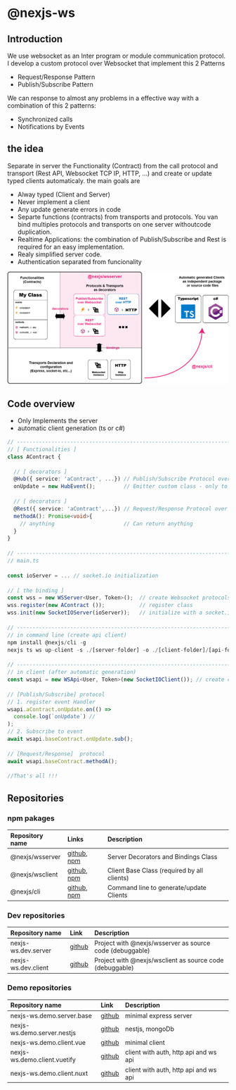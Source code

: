 # @nexjs-ws

## Introduction

We use websocket as an Inter program or module communication protocol. I develop a custom protocol over Websocket that implement this 2 Patterns

* Request/Response Pattern
* Publish/Subscribe Pattern

We can response to almost any problems in a effective way with a combination of this 2 patterns:

* Synchronized calls
* Notifications by Events

## the idea

Separate in server the Functionality \(Contract\) from the call protocol and transport \(Rest API, Websocket TCP IP, HTTP, ...\) and create or update typed clients automaticaly. the main goals are

* Alway typed \(Client and Server\)
* Never implement a client
* Any update generate errors in code
* Separte functions \(contracts\) from transports and protocols. You van bind multiples protocols and transports on one server withoutcode duplication.
* Realtime Applications: the combination of Publish/Subscribe and Rest is required for an easy implementation.
* Realy simplified server code.
* Authentication separated from funcionality

![](.gitbook/assets/ecosystem.jpg)

## Code overview 

* Only Implements the server
* automatic client generation \(ts or c\#\)

```typescript
// ----------------------------------------------------------------------------
// [ Functionalities ]
class AContract {

  // [ decorators ]
  @Hub({ service: 'aContract', ...}) // Publish/Subscribe Protocol over websocket
  onUpdate = new HubEvent();         // Emitter custom class - only to unificate event system

  // [ decorators ]
  @Rest({ service: 'aContract',...}) // Request/Response Protocol over websocket
  methodA(): Promise<void>{
    // anything                      // Can return anything
  }  
}

// ----------------------------------------------------------------------------
// main.ts

const ioServer = ... // socket.io initialization 

// [ the binding ]
const wss = new WSServer<User, Token>();  // create Websocket protocols
wss.register(new AContract ());           // register class 
wss.init(new SocketIOServer(ioServer));   // initialize with a socket.io server

// ----------------------------------------------------------------------------
// in command line (create api client)
npm install @nexjs/cli -g
nexjs ts ws up-client -s ./[server-folder] -o ./[client-folder]/[api-folder]

// ----------------------------------------------------------------------------
// in client (after automatic generation)
const wsapi = new WSApi<User, Token>(new SocketIOClient()); // create client

// [Publish/Subscribe] protocol
// 1. register event Handler
wsapi.aContract.onUpdate.on(() =>
  console.log(`onUpdate`) // 
);
// 2. Subscribe to event
await wsapi.baseContract.onUpdate.sub();

// [Request/Response]  protocol 
await wsapi.baseContract.methodA();

//That's all !!! 
```

## Repositories

### npm pakages

| Repository name | Links | Description |
| :--- | :--- | :--- |
| @nexjs/wsserver | [github](https://github.com/Juancoll/nexjs-wsserver), [npm](https://www.npmjs.com/package/@nexjs/wsserver) | Server Decorators and Bindings Class |
| @nexjs/wsclient | [github](https://github.com/Juancoll/nexjs-wsclient), [npm](https://www.npmjs.com/package/@nexjs/wsclient) | Client Base Class \(required by all clients\) |
| @nexjs/cli | [github](https://github.com/Juancoll/nexjs-cli), [npm](https://www.npmjs.com/package/@nexjs/cli) | Command line to generate/update Clients |

### Dev repositories

| Repository name | Link | Description |
| :--- | :--- | :--- |
| nexjs-ws.dev.server | [github](https://github.com/Juancoll/nexjs-ws.dev-project.server) | Project with @nexjs/wsserver as source code \(debuggable\) |
| nexjs-ws.dev.client | [github](https://github.com/Juancoll/nexjs-ws.dev-project.client) | Project with @nexjs/wsclient as source code \(debuggable\) |

### Demo repositories

| Repository name | Link | Description |
| :--- | :--- | :--- |
| nexjs-ws.demo.server.base | [github](https://github.com/Juancoll/nexjs-ws.demo-project.server-base) | minimal express server  |
| nexjs-ws.demo.server.nestjs | [github](https://github.com/Juancoll/nexjs-ws.demo.server.nestjs) | nestjs, mongoDb |
| nexjs-ws.demo.client.vue | [github](https://github.com/Juancoll/nexjs-ws.demo.client.vue) | minimal client |
| nexjs-ws.demo.client.vuetify | [github](https://github.com/Juancoll/nexjs-ws.demo.client.vuetify) | client with auth, http api and ws api |
| nexjs-ws.demo.client.nuxt | [github](https://github.com/Juancoll/nexjs-ws.demo.client.nuxt) | client with auth, http api and ws api |



